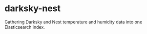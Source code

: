 # darksky-nest
Gathering Darksky and Nest temperature and humidity data into one Elasticsearch index.
